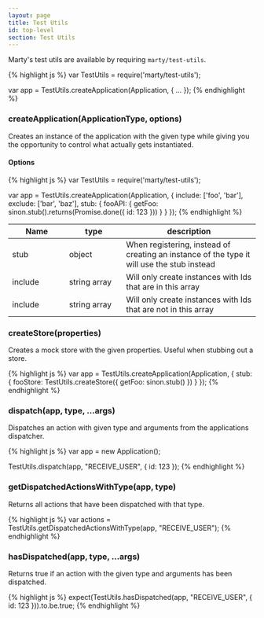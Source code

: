 ```yaml
---
layout: page
title: Test Utils
id: top-level
section: Test Utils
---
```


Marty's test utils are available by requiring `marty/test-utils`.

{% highlight js %}
var TestUtils = require('marty/test-utils');

var app = TestUtils.createApplication(Application, {
    ...
});
{% endhighlight %}

<h3 id="createApplication">createApplication(ApplicationType, options)</h3>

Creates an instance of the application with the given type while giving you the opportunity to control what actually gets instantiated.

<h4>Options</h4>

{% highlight js %}
var TestUtils = require('marty/test-utils');

var app = TestUtils.createApplication(Application, {
    include: ['foo', 'bar'],
    exclude: ['bar', 'baz'],
    stub: {
        fooAPI: {
            getFoo: sinon.stub().returns(Promise.done({ id: 123 }))
        }
    }
});
{% endhighlight %}

<table class="table table-bordered table-striped">
  <thead>
   <tr>
     <th style="width: 100px;">Name</th>
     <th style="width: 100px;">type</th>
     <th>description</th>
   </tr>
  </thead>
  <tbody>
   <tr>
     <td>stub</td>
     <td>object</td>
     <td>When registering, instead of creating an instance of the type it will use the stub instead</td>
   </tr>
   <tr>
     <td>include</td>
     <td>string array</td>
     <td>Will only create instances with Ids that are in this array</td>
   </tr>
   <tr>
     <td>include</td>
     <td>string array</td>
     <td>Will only create instances with Ids that are not in this array</td>
   </tr>
  </tbody>
</table>

<h3 id="createStore">createStore(properties)</h3>

Creates a mock store with the given properties. Useful when stubbing out a store.

{% highlight js %}
var app = TestUtils.createApplication(Application, {
    stub: {
        fooStore: TestUtils.createStore({
            getFoo: sinon.stub()
        })
    }
});
{% endhighlight %}

<h3 id="dispatch">dispatch(app, type, ...args)</h3>

Dispatches an action with given type and arguments from the applications dispatcher.

{% highlight js %}
var app = new Application();

TestUtils.dispatch(app, "RECEIVE_USER", { id: 123 });
{% endhighlight %}

<h3 id="getDispatchedActionsWithType">getDispatchedActionsWithType(app, type)</h3>

Returns all actions that have been dispatched with that type.

{% highlight js %}
var actions = TestUtils.getDispatchedActionsWithType(app, "RECEIVE_USER");
{% endhighlight %}

<h3 id="hasDispatched">hasDispatched(app, type, ...args)</h3>

Returns true if an action with the given type and arguments has been dispatched.

{% highlight js %}
expect(TestUtils.hasDispatched(app, "RECEIVE_USER", { id: 123 })).to.be.true;
{% endhighlight %}

